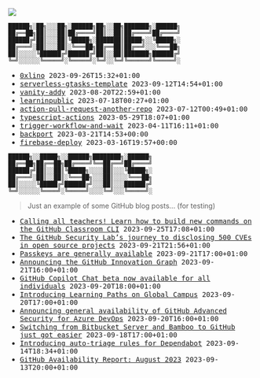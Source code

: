 <img src="https://github-profile-trophy.vercel.app/?username=0xlino&theme=onedark"/>

```
██████╗░██╗░░░██╗░██████╗██╗░░██╗███████╗░██████╗
██╔══██╗██║░░░██║██╔════╝██║░░██║██╔════╝██╔════╝
██████╔╝██║░░░██║╚█████╗░███████║█████╗░░╚█████╗░
██╔═══╝░██║░░░██║░╚═══██╗██╔══██║██╔══╝░░░╚═══██╗
██║░░░░░╚██████╔╝██████╔╝██║░░██║███████╗██████╔╝
╚═╝░░░░░░╚═════╝░╚═════╝░╚═╝░░╚═╝╚══════╝╚═════╝░
```

<!-- PUSHES:START -->

- <samp>[0xlino](https://github.com/0xlino/0xlino) <kbd>2023-09-26T15:32+01:00</kbd></samp>
- <samp>[serverless-gtasks-template](https://github.com/0xlino/serverless-gtasks-template) <kbd>2023-09-12T14:54+01:00</kbd></samp>
- <samp>[vanity-addy](https://github.com/0xlino/vanity-addy) <kbd>2023-08-20T22:59+01:00</kbd></samp>
- <samp>[learninpublic](https://github.com/0xlino/learninpublic) <kbd>2023-07-18T00:27+01:00</kbd></samp>
- <samp>[action-pull-request-another-repo](https://github.com/0xlino/action-pull-request-another-repo) <kbd>2023-07-12T00:49+01:00</kbd></samp>
- <samp>[typescript-actions](https://github.com/0xlino/typescript-actions) <kbd>2023-05-29T18:07+01:00</kbd></samp>
- <samp>[trigger-workflow-and-wait](https://github.com/0xlino/trigger-workflow-and-wait) <kbd>2023-04-11T16:11+01:00</kbd></samp>
- <samp>[backport](https://github.com/0xlino/backport) <kbd>2023-03-21T14:53+00:00</kbd></samp>
- <samp>[firebase-deploy](https://github.com/0xlino/firebase-deploy) <kbd>2023-03-16T19:57+00:00</kbd></samp>

<!-- PUSHES:END -->

```
██████╗░░█████╗░░██████╗████████╗░██████╗
██╔══██╗██╔══██╗██╔════╝╚══██╔══╝██╔════╝
██████╔╝██║░░██║╚█████╗░░░░██║░░░╚█████╗░
██╔═══╝░██║░░██║░╚═══██╗░░░██║░░░░╚═══██╗
██║░░░░░╚█████╔╝██████╔╝░░░██║░░░██████╔╝
╚═╝░░░░░░╚════╝░╚═════╝░░░░╚═╝░░░╚═════╝░
```

> Just an example of some GitHub blog posts... (for testing)

<!-- POSTS:START -->

- <samp>[Calling all teachers! Learn how to build new commands on the GitHub Classroom CLI](https://github.blog/2023-09-25-calling-all-teachers-learn-how-to-build-new-commands-on-the-github-classroom-cli/) <kbd>2023-09-25T17:08+01:00</kbd></samp>
- <samp>[The GitHub Security Lab’s journey to disclosing 500 CVEs in open source projects](https://github.blog/2023-09-21-the-github-security-labs-journey-to-disclosing-500-cves-in-open-source-projects/) <kbd>2023-09-21T21:56+01:00</kbd></samp>
- <samp>[Passkeys are generally available](https://github.blog/2023-09-21-passkeys-are-generally-available/) <kbd>2023-09-21T17:00+01:00</kbd></samp>
- <samp>[Announcing the GitHub Innovation Graph](https://github.blog/2023-09-21-announcing-the-github-innovation-graph/) <kbd>2023-09-21T16:00+01:00</kbd></samp>
- <samp>[GitHub Copilot Chat beta now available for all individuals](https://github.blog/2023-09-20-github-copilot-chat-beta-now-available-for-all-individuals/) <kbd>2023-09-20T18:00+01:00</kbd></samp>
- <samp>[Introducing Learning Paths on Global Campus](https://github.blog/2023-09-20-introducing-learning-paths-on-global-campus/) <kbd>2023-09-20T17:00+01:00</kbd></samp>
- <samp>[Announcing general availability of GitHub Advanced Security for Azure DevOps](https://github.blog/2023-09-20-announcing-general-availability-of-github-advanced-security-for-azure-devops/) <kbd>2023-09-20T16:00+01:00</kbd></samp>
- <samp>[Switching from Bitbucket Server and Bamboo to GitHub just got easier](https://github.blog/2023-09-18-switching-from-bitbucket-server-and-bamboo-to-github-just-got-easier/) <kbd>2023-09-18T17:00+01:00</kbd></samp>
- <samp>[Introducing auto-triage rules for Dependabot](https://github.blog/2023-09-14-introducing-auto-triage-rules-for-dependabot/) <kbd>2023-09-14T18:34+01:00</kbd></samp>
- <samp>[GitHub Availability Report: August 2023](https://github.blog/2023-09-13-github-availability-report-august-2023/) <kbd>2023-09-13T20:00+01:00</kbd></samp>

<!-- POSTS:END -->
